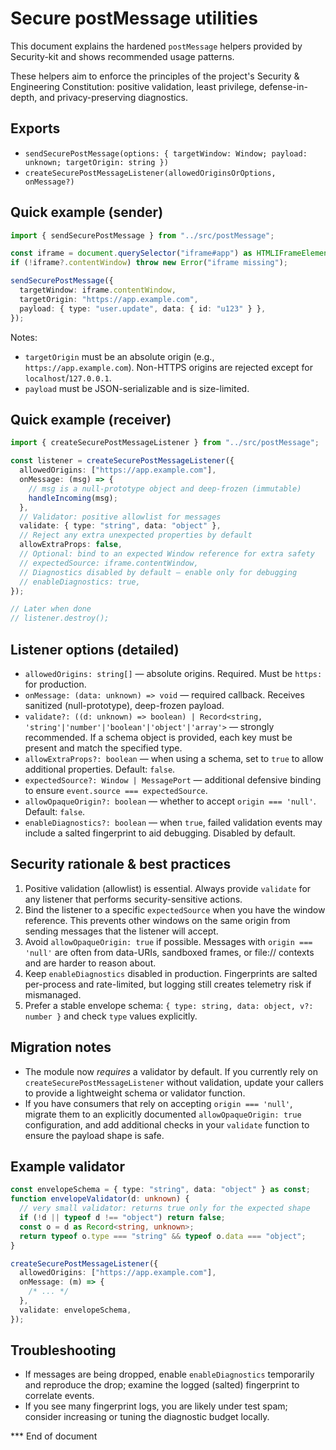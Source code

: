# Secure postMessage utilities

This document explains the hardened `postMessage` helpers provided by Security-kit and shows recommended usage patterns.

These helpers aim to enforce the principles of the project's Security & Engineering Constitution: positive validation, least privilege, defense-in-depth, and privacy-preserving diagnostics.

## Exports

- `sendSecurePostMessage(options: { targetWindow: Window; payload: unknown; targetOrigin: string })`
- `createSecurePostMessageListener(allowedOriginsOrOptions, onMessage?)`

## Quick example (sender)

```ts
import { sendSecurePostMessage } from "../src/postMessage";

const iframe = document.querySelector("iframe#app") as HTMLIFrameElement;
if (!iframe?.contentWindow) throw new Error("iframe missing");

sendSecurePostMessage({
  targetWindow: iframe.contentWindow,
  targetOrigin: "https://app.example.com",
  payload: { type: "user.update", data: { id: "u123" } },
});
```

Notes:

- `targetOrigin` must be an absolute origin (e.g., `https://app.example.com`). Non-HTTPS origins are rejected except for `localhost`/`127.0.0.1`.
- `payload` must be JSON-serializable and is size-limited.

## Quick example (receiver)

```ts
import { createSecurePostMessageListener } from "../src/postMessage";

const listener = createSecurePostMessageListener({
  allowedOrigins: ["https://app.example.com"],
  onMessage: (msg) => {
    // msg is a null-prototype object and deep-frozen (immutable)
    handleIncoming(msg);
  },
  // Validator: positive allowlist for messages
  validate: { type: "string", data: "object" },
  // Reject any extra unexpected properties by default
  allowExtraProps: false,
  // Optional: bind to an expected Window reference for extra safety
  // expectedSource: iframe.contentWindow,
  // Diagnostics disabled by default — enable only for debugging
  // enableDiagnostics: true,
});

// Later when done
// listener.destroy();
```

## Listener options (detailed)

- `allowedOrigins: string[]` — absolute origins. Required. Must be `https:` for production.
- `onMessage: (data: unknown) => void` — required callback. Receives sanitized (null-prototype), deep-frozen payload.
- `validate?: ((d: unknown) => boolean) | Record<string, 'string'|'number'|'boolean'|'object'|'array'>` — strongly recommended. If a schema object is provided, each key must be present and match the specified type.
- `allowExtraProps?: boolean` — when using a schema, set to `true` to allow additional properties. Default: `false`.
- `expectedSource?: Window | MessagePort` — additional defensive binding to ensure `event.source === expectedSource`.
- `allowOpaqueOrigin?: boolean` — whether to accept `origin === 'null'`. Default: `false`.
- `enableDiagnostics?: boolean` — when `true`, failed validation events may include a salted fingerprint to aid debugging. Disabled by default.

## Security rationale & best practices

1. Positive validation (allowlist) is essential. Always provide `validate` for any listener that performs security-sensitive actions.
2. Bind the listener to a specific `expectedSource` when you have the window reference. This prevents other windows on the same origin from sending messages that the listener will accept.
3. Avoid `allowOpaqueOrigin: true` if possible. Messages with `origin === 'null'` are often from data-URIs, sandboxed frames, or file:// contexts and are harder to reason about.
4. Keep `enableDiagnostics` disabled in production. Fingerprints are salted per-process and rate-limited, but logging still creates telemetry risk if mismanaged.
5. Prefer a stable envelope schema: `{ type: string, data: object, v?: number }` and check `type` values explicitly.

## Migration notes

- The module now _requires_ a validator by default. If you currently rely on `createSecurePostMessageListener` without validation, update your callers to provide a lightweight schema or validator function.
- If you have consumers that rely on accepting `origin === 'null'`, migrate them to an explicitly documented `allowOpaqueOrigin: true` configuration, and add additional checks in your `validate` function to ensure the payload shape is safe.

## Example validator

```ts
const envelopeSchema = { type: "string", data: "object" } as const;
function envelopeValidator(d: unknown) {
  // very small validator: returns true only for the expected shape
  if (!d || typeof d !== "object") return false;
  const o = d as Record<string, unknown>;
  return typeof o.type === "string" && typeof o.data === "object";
}

createSecurePostMessageListener({
  allowedOrigins: ["https://app.example.com"],
  onMessage: (m) => {
    /* ... */
  },
  validate: envelopeSchema,
});
```

## Troubleshooting

- If messages are being dropped, enable `enableDiagnostics` temporarily and reproduce the drop; examine the logged (salted) fingerprint to correlate events.
- If you see many fingerprint logs, you are likely under test spam; consider increasing or tuning the diagnostic budget locally.

\*\*\* End of document
